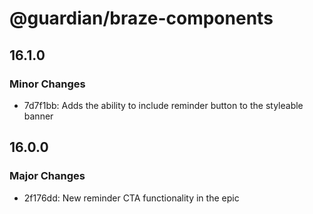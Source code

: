 # @guardian/braze-components

## 16.1.0

### Minor Changes

-   7d7f1bb: Adds the ability to include reminder button to the styleable banner

## 16.0.0

### Major Changes

-   2f176dd: New reminder CTA functionality in the epic

